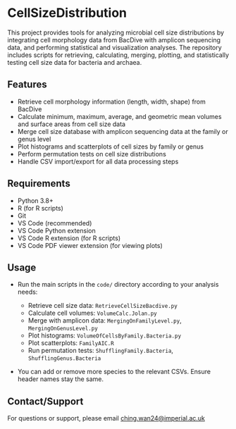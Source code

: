 # CellSizeDistribution

This project provides tools for analyzing microbial cell size distributions by integrating cell morphology data from BacDive with amplicon sequencing data, and performing statistical and visualization analyses. The repository includes scripts for retrieving, calculating, merging, plotting, and statistically testing cell size data for bacteria and archaea.

## Features

- Retrieve cell morphology information (length, width, shape) from BacDive
- Calculate minimum, maximum, average, and geometric mean volumes and surface areas from cell size data
- Merge cell size database with amplicon sequencing data at the family or genus level
- Plot histograms and scatterplots of cell sizes by family or genus
- Perform permutation tests on cell size distributions
- Handle CSV import/export for all data processing steps

## Requirements

- Python 3.8+
- R (for R scripts)
- Git
- VS Code (recommended)
- VS Code Python extension
- VS Code R extension (for R scripts)
- VS Code PDF viewer extension (for viewing plots)

## Usage

- Run the main scripts in the `code/` directory according to your analysis needs:
  - Retrieve cell size data: `RetrieveCellSizeBacdive.py`
  - Calculate cell volumes: `VolumeCalc.Jolan.py`
  - Merge with amplicon data: `MergingOnFamilyLevel.py`, `MergingOnGenusLevel.py`
  - Plot histograms: `VolumeOfCellsByFamily.Bacteria.py`
  - Plot scatterplots: `FamilyAIC.R`
  - Run permutation tests: `ShufflingFamily.Bacteria`, `ShufflingGenus.Bacteria`

- You can add or remove more species to the relevant CSVs. Ensure header names stay the same.

## Contact/Support

For questions or support, please email ching.wan24@imperial.ac.uk
